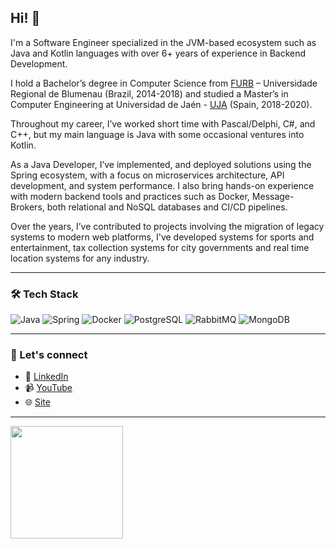 <h2>Hi! 👋 </h2>

I'm a Software Engineer specialized in the JVM-based ecosystem such as Java and Kotlin languages with over 6+ years of experience in Backend Development.

I hold a Bachelor’s degree in Computer Science from [FURB](https://furb.br) – Universidade Regional de Blumenau (Brazil, 2014-2018) and studied a Master’s in Computer Engineering at Universidad de Jaén - [UJA](https://ujaen.es) (Spain, 2018-2020).

Throughout my career, I’ve worked short time with Pascal/Delphi, C#, and C++, but my main language is Java with some occasional ventures into Kotlin. 

As a Java Developer, I’ve implemented, and deployed solutions using the Spring ecosystem, with a focus on microservices architecture, API development, and system performance. I also bring hands-on experience with modern backend tools and practices such as Docker, Message-Brokers, both relational and NoSQL databases and CI/CD pipelines. 

Over the years, I’ve contributed to projects involving the migration of legacy systems to modern web platforms, I've developed systems for sports and entertainment, tax collection systems for city governments and real time location systems for any industry.

---

### 🛠️ Tech Stack

![Java](https://img.shields.io/badge/java-%23ED8B00.svg?style=for-the-badge&logo=java&logoColor=white)
![Spring](https://img.shields.io/badge/spring-%236DB33F.svg?style=for-the-badge&logo=spring&logoColor=white)
![Docker](https://img.shields.io/badge/docker-%230db7ed.svg?style=for-the-badge&logo=docker&logoColor=white)
![PostgreSQL](https://img.shields.io/badge/postgresql-%23316192.svg?style=for-the-badge&logo=postgresql&logoColor=white)
![RabbitMQ](https://img.shields.io/badge/RabbitMQ-%23FF6600.svg?style=for-the-badge&logo=rabbitmq&logoColor=white)
![MongoDB](https://img.shields.io/badge/mongodb-%2347A248.svg?style=for-the-badge&logo=mongodb&logoColor=white)

---

### 📡 Let's connect

- 🔗 <a href="https://www.linkedin.com/in/milson-antonio" target="_blank" rel="noopener noreferrer">LinkedIn</a>  
- 📹 <a href="https://www.youtube.com/@milson-antonio" target="_blank" rel="noopener noreferrer">YouTube</a>  
- 🌐 <a href="https://milson-antonio.github.io/dev/" target="_blank" rel="noopener noreferrer">Site</a>

---

<a href="https://github.com/milson-antonio">
  <img height="180em" src="https://github-readme-stats.vercel.app/api?username=milson-antonio&theme=buefy&show_icons=true" />
</a>

